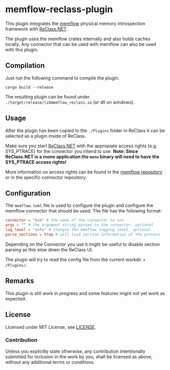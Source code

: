 # memflow-reclass-plugin

This plugin integrates the [memflow](https://github.com/memflow/memflow) physical memory introspection framework with [ReClass.NET](https://github.com/ReClassNET/ReClass.NET).

The plugin uses the memflow crates internally and also holds caches locally. Any connector that can be used with memflow can also be used with this plugin.

## Compilation

Just run the following command to compile the plugin.

```
cargo build --release
```

The resulting plugin can be found under `./target/release/libmemflow_reclass.so` (or dll on windows).

## Usage

After the plugin has been copied to the `./Plugins` folder in ReClass it can be selected as a plugin inside of ReClass.

Make sure you start [ReClass.NET](https://github.com/ReClassNET/ReClass.NET) with the appropiate access rights (e.g. SYS_PTRACE) for the connector you intend to use.
**Note: Since ReClass.NET is a mono application the `mono` binary will need to have the SYS_PTRACE access rights!**

More information on access rights can be found in the [memflow repository](https://github.com/memflow/memflow) or in the specific connector repository.

## Configuration

The `memflow.toml` file is used to configure the plugin and configure the memflow connector that should be used. The file has the following format:
```toml
connector = "kvm" # the name of the connector to use
args = "" # the argument string passed to the connector, optional
log_level = "info" # changes the memflow logging level, optional
parse_sections = true # will load section information of the process
```

Depending on the Connector you use it might be useful to disable section parsing as this slow down the ReClass UI.

The plugin will try to read the config file from the current workdir + `/Plugins/`.

## Remarks

This plugin is still work in progress and some features might not yet work as expected.

## License

Licensed under MIT License, see [LICENSE](LICENSE).

### Contribution

Unless you explicitly state otherwise, any contribution intentionally submitted for inclusion in the work by you, shall be licensed as above, without any additional terms or conditions.
